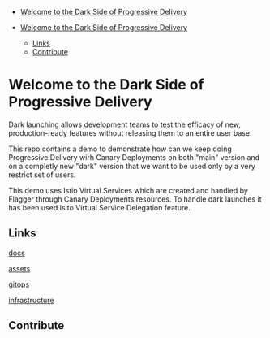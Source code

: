 <!-- START doctoc generated TOC please keep comment here to allow auto update -->
<!-- DON'T EDIT THIS SECTION, INSTEAD RE-RUN doctoc TO UPDATE -->
- [Welcome to the Dark Side of Progressive Delivery](#welcome-to-the-dark-side-of-progressive-delivery)

- [Welcome to the Dark Side of Progressive Delivery](#welcome-to-the-dark-side-of-progressive-delivery)
  - [Links](#links)
  - [Contribute](#contribute)

<!-- END doctoc generated TOC please keep comment here to allow auto update -->


# Welcome to the Dark Side of Progressive Delivery


Dark launching allows development teams to test the efficacy of new, production-ready features without releasing them to an entire user base. 

This repo contains a demo to demonstrate how can we keep doing Progressive Delivery wirh Canary Deployments on both "main" version and on a completly new "dark" version that we want to be used only by a very restrict set of users.

This demo uses Istio Virtual Services which are created and handled by Flagger through Canary Deployments resources. To handle dark launches it has been used Isito Virtual Service Delegation feature.

## Links

[docs](./docs)

[assets](./assets)

[gitops](./gitops)

[infrastructure](./infrastructure)

## Contribute



